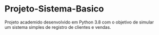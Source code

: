 # Projeto-Sistema-Basico

Projeto academido desenvolvido em Python 3.8 com o objetivo de simular um sistema simples de registro de clientes e vendas.
